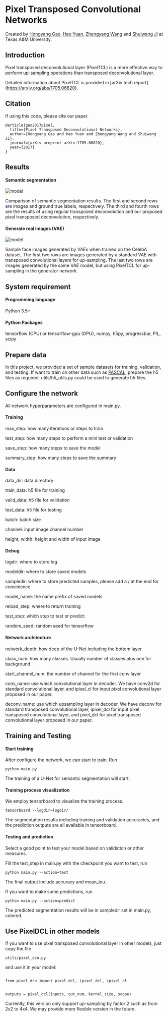 # Pixel Transposed Convolutional Networks

Created by [Hongyang Gao](http://people.tamu.edu/~hongyang.gao/), [Hao Yuan](http://www.eecs.wsu.edu/~hyuan2/), [Zhengyang Wang](http://people.tamu.edu/~zhengyang.wang/) and [Shuiwang Ji](http://people.tamu.edu/~sji/) at Texas A&M University.

## Introduction

Pixel transposed deconvolutional layer (PixelTCL) is a more effective way to perform up-sampling operations than transposed deconvolutional layer.

Detailed information about PixelTCL is provided in [arXiv tech report] (https://arxiv.org/abs/1705.06820).

## Citation

If using this code, please cite our paper.

```
@article{gao2017pixel,
  title={Pixel Transposed Deconvolutional Networks},
  author={Hongyang Gao and Hao Yuan and Zhengyang Wang and Shuiwang Ji},
  journal={arXiv preprint arXiv:1705.06820},
  year={2017}
}
```

## Results

#### Semantic segmentation

![model](./assets/pre_pascal_result.png)

Comparison of semantic segmentation results. The first and second rows
are images and ground true labels, respectively. The third and fourth
rows are the results of using regular transposed deconvolution and our proposed
pixel transposed deconvolution, respectively.

#### Generate real images (VAE)

![model](./assets/vae_result.png)

Sample face images generated by VAEs when trained on the CelebA dataset.
The first two rows are images generated by a standard VAE with
transposed convolutional layers for up-sampling. The last two rows are images
generated by the same VAE model, but using PixelTCL for up-sampling in the
generator network.

## System requirement

#### Programming language
Python 3.5+

#### Python Packages
tensorflow (CPU) or tensorflow-gpu (GPU), numpy, h5py, progressbar, PIL, scipy

## Prepare data

In this project, we provided a set of sample datasets for training, validation, and testing.
If want to train on other data such as [PASCAL](http://host.robots.ox.ac.uk/pascal/VOC/),
prepare the h5 files as required.
utils/h5_utils.py could be used to generate h5 files.

## Configure the network

All network hyperparameters are configured in main.py.

#### Training

max_step: how many iterations or steps to train

test_step: how many steps to perform a mini test or validation

save_step: how many steps to save the model

summary_step: how many steps to save the summary

#### Data

data_dir: data directory

train_data: h5 file for training

valid_data: h5 file for validation

test_data: h5 file for testing

batch: batch size

channel: input image channel number

height, width: height and width of input image

#### Debug

logdir: where to store log

modeldir: where to store saved models

sampledir: where to store predicted samples, please add a / at the end for convinience

model_name: the name prefix of saved models

reload_step: where to return training

test_step: which step to test or predict

random_seed: random seed for tensorflow

#### Network architecture

network_depth: how deep of the U-Net including the bottom layer

class_num: how many classes. Usually number of classes plus one for background

start_channel_num: the number of channel for the first conv layer


conv_name: use which convolutional layer in decoder. We have conv2d for standard convolutional layer, and ipixel_cl for input pixel convolutional layer proposed in our paper.

deconv_name: use which upsampling layer in decoder. We have deconv for standard transposed convolutional layer, ipixel_dcl for input pixel transposed convolutional layer, and pixel_dcl for pixel transposed convolutional layer proposed in our paper.

## Training and Testing

#### Start training

After configure the network, we can start to train. Run
```
python main.py
```
The training of a U-Net for semantic segmentation will start.

#### Training process visualization

We employ tensorboard to visualize the training process.

```
tensorboard --logdir=logdir/
```

The segmentation results including training and validation accuracies, and the prediction outputs are all available in tensorboard.

#### Testing and prediction

Select a good point to test your model based on validation or other measures.

Fill the test_step in main.py with the checkpoint you want to test, run

```
python main.py --action=test
```

The final output include accuracy and mean_iou.

If you want to make some predictions, run

```
python main.py --action=predict
```

The predicted segmentation results will be in sampledir set in main.py, colored.

## Use PixelDCL in other models

If you want to use pixel transposed convolutional layer in other models, just copy the file

```
utils/pixel_dcn.py
```

and use it in your model:

```

from pixel_dcn import pixel_dcl, ipixel_dcl, ipixel_cl


outputs = pixel_dcl(inputs, out_num, kernel_size, scope)

```

Currently, this version only support up-sampling by factor 2 such as from 2x2 to 4x4. We may provide more flexible version in the future.

